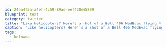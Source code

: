 ```yaml
---
id: 24aa4f5a-a4ef-4c59-89ae-eef420e65899
blueprint: text
category: twitter
title: "Like helicopters? Here's a shot of a Bell 406 MedEvac flying *low* to land at KGH (1 block away) ow.ly/bC2TR #kelowna #ylw"
caption: 'Like helicopters? Here''s a shot of a Bell 406 MedEvac flying *low* to land at KGH (1 block away) <a href="http://ow.ly/bC2TR" title="http://ow.ly/bC2TR" class="link link_untco">ow.ly/bC2TR</a> <span class="hashtag hashtag_local">#<a href="http://tweettemp.darylchymko.ca/?tag=kelowna">kelowna</a> <span class="hashtag hashtag_local">#<a href="http://tweettemp.darylchymko.ca/?tag=ylw">ylw</a>'
tags:
  - kelowna
---
```

